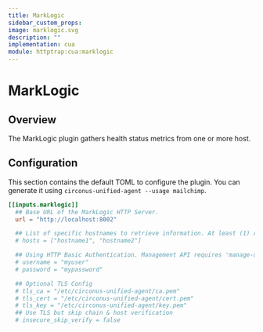 ```yaml
---
title: MarkLogic
sidebar_custom_props:
image: marklogic.svg
description: ""
implementation: cua
module: httptrap:cua:marklogic
---
```


# MarkLogic

## Overview

The MarkLogic plugin gathers health status metrics from one or more host.

## Configuration

This section contains the default TOML to configure the plugin. You can
generate it using `circonus-unified-agent --usage mailchimp`.

```toml
[[inputs.marklogic]]
  ## Base URL of the MarkLogic HTTP Server.
  url = "http://localhost:8002"

  ## List of specific hostnames to retrieve information. At least (1) required.
  # hosts = ["hostname1", "hostname2"]

  ## Using HTTP Basic Authentication. Management API requires 'manage-user' role privileges
  # username = "myuser"
  # password = "mypassword"

  ## Optional TLS Config
  # tls_ca = "/etc/circonus-unified-agent/ca.pem"
  # tls_cert = "/etc/circonus-unified-agent/cert.pem"
  # tls_key = "/etc/circonus-unified-agent/key.pem"
  ## Use TLS but skip chain & host verification
  # insecure_skip_verify = false
```
